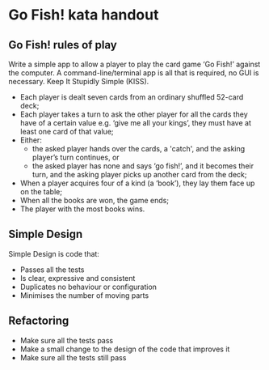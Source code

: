 # Go Fish! kata handout

## Go Fish! rules of play

Write a simple app to allow a player to play the card game ‘Go Fish!’ against the computer. A command-line/terminal app is all that is required, no GUI is necessary. Keep It Stupidly Simple (KISS).

* Each player is dealt seven cards from an ordinary shuffled 52-card deck;
* Each player takes a turn to ask the other player for all the cards they have of a certain value e.g. ‘give me all your kings’, they must have at least one card of that value;
* Either:
  - the asked player hands over the cards, a 'catch', and the asking player’s turn continues, or
  - the asked player has none and says ‘go fish!’, and it becomes their turn, and the asking player picks up another card from the deck;
* When a player acquires four of a kind (a ‘book’), they lay them face up on the table;
* When all the books are won, the game ends;
* The player with the most books wins.

## Simple Design

Simple Design is code that:

* Passes all the tests
* Is clear, expressive and consistent
* Duplicates no behaviour or configuration
* Minimises the number of moving parts

## Refactoring

* Make sure all the tests pass
* Make a small change to the design of the code that improves it
* Make sure all the tests still pass
